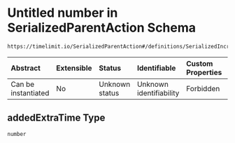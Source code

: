 # Untitled number in SerializedParentAction Schema

```txt
https://timelimit.io/SerializedParentAction#/definitions/SerializedIncrementCategoryExtraTimeAction/properties/addedExtraTime
```



| Abstract            | Extensible | Status         | Identifiable            | Custom Properties | Additional Properties | Access Restrictions | Defined In                                                                                        |
| :------------------ | :--------- | :------------- | :---------------------- | :---------------- | :-------------------- | :------------------ | :------------------------------------------------------------------------------------------------ |
| Can be instantiated | No         | Unknown status | Unknown identifiability | Forbidden         | Allowed               | none                | [SerializedParentAction.schema.json\*](SerializedParentAction.schema.json "open original schema") |

## addedExtraTime Type

`number`
